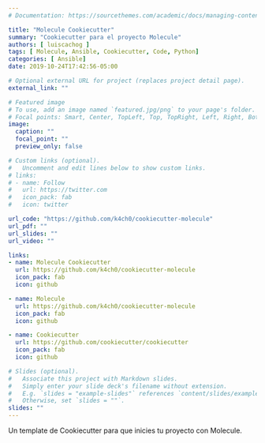 ```yaml
---
# Documentation: https://sourcethemes.com/academic/docs/managing-content/

title: "Molecule Cookiecutter"
summary: "Cookiecutter para el proyecto Molecule"
authors: [ luiscachog ]
tags: [ Molecule, Ansible, Cookiecutter, Code, Python]
categories: [ Ansible]
date: 2019-10-24T17:42:56-05:00

# Optional external URL for project (replaces project detail page).
external_link: ""

# Featured image
# To use, add an image named `featured.jpg/png` to your page's folder.
# Focal points: Smart, Center, TopLeft, Top, TopRight, Left, Right, BottomLeft, Bottom, BottomRight.
image:
  caption: ""
  focal_point: ""
  preview_only: false

# Custom links (optional).
#   Uncomment and edit lines below to show custom links.
# links:
# - name: Follow
#   url: https://twitter.com
#   icon_pack: fab
#   icon: twitter

url_code: "https://github.com/k4ch0/cookiecutter-molecule"
url_pdf: ""
url_slides: ""
url_video: ""

links:
- name: Molecule Cookiecutter
  url: https://github.com/k4ch0/cookiecutter-molecule
  icon_pack: fab
  icon: github

- name: Molecule
  url: https://github.com/k4ch0/cookiecutter-molecule
  icon_pack: fab
  icon: github

- name: Cookiecutter
  url: https://github.com/cookiecutter/cookiecutter
  icon_pack: fab
  icon: github

# Slides (optional).
#   Associate this project with Markdown slides.
#   Simply enter your slide deck's filename without extension.
#   E.g. `slides = "example-slides"` references `content/slides/example-slides.md`.
#   Otherwise, set `slides = ""`.
slides: ""
---
```


Un template de Cookiecutter para que inicies tu proyecto con Molecule.